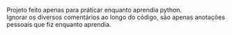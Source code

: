 Projeto feito apenas para práticar enquanto aprendia python. <br>
Ignorar os diversos comentários ao longo do código, são apenas anotações pessoais que fiz enquanto aprendia.
